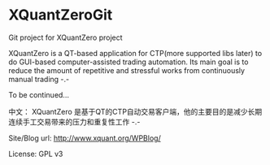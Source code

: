# XQuantZeroGit
Git project for XQuantZero project

XQuantZero is a QT-based application for CTP(more supported libs later) to do GUI-based computer-assisted trading automation.
Its main goal is to reduce the amount of repetitive and stressful works from continuously manual trading -.-

To be continued...

中文：
XQuantZero 是基于QT的CTP自动交易客户端，他的主要目的是减少长期连续手工交易带来的压力和重复性工作 -.-

Site/Blog url:
http://www.xquant.org/WPBlog/

License: GPL v3

